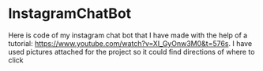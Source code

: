 # InstagramChatBot
Here is code of my instagram chat bot that I have made with the help of a tutorial: https://www.youtube.com/watch?v=XI_GyOnw3M0&t=576s.
I have used pictures attached for the project so it could find directions of where to click
